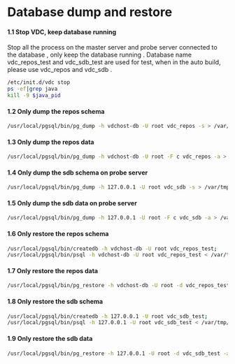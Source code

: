 # Database dump and restore 

#### 1.1 Stop VDC, keep database running
Stop all the process on the master server and probe server connected to the database ,
only keep the database running .
Database name vdc_repos_test and vdc_sdb_test are used for test, when in the auto build, please 
use vdc_repos and vdc_sdb .


```sh 
/etc/init.d/vdc stop 
ps -ef|grep java 
kill -9 $java_pid 
```

#### 1.2 Only dump the repos schema 

```sh 
/usr/local/pgsql/bin/pg_dump -h vdchost-db -U root vdc_repos -s > /var/tmp/repos_schema.sql
```

#### 1.3 Only dump the repos data

```sh 
/usr/local/pgsql/bin/pg_dump -h vdchost-db -U root -F c vdc_repos -a > /var/tmp/repos_data.sql

```

#### 1.4 Only dump the sdb schema on probe server 

```sh 
/usr/local/pgsql/bin/pg_dump -h 127.0.0.1 -U root vdc_sdb -s > /var/tmp/sdb_schema.sql
```

#### 1.5 Only dump the sdb data on probe server 

```sh 
/usr/local/pgsql/bin/pg_dump -h 127.0.0.1 -U root -F c vdc_sdb -a > /var/tmp/sdb_data.sql
```


#### 1.6 Only restore the repos schema 

```sh 
/usr/local/pgsql/bin/createdb -h vdchost-db -U root vdc_repos_test;
/usr/local/pgsql/bin/psql -h vdchost-db -U root vdc_repos_test < /var/tmp/repos_schema.sql
```

#### 1.7 Only restore the repos data

```sh 
/usr/local/pgsql/bin/pg_restore -h vdchost-db -U root -d vdc_repos_test -a --disable-triggers < /var/tmp/repos_data.sql

```

#### 1.8 Only restore the sdb schema 

```sh 
/usr/local/pgsql/bin/createdb -h 127.0.0.1 -U root vdc_sdb_test;
/usr/local/pgsql/bin/psql -h 127.0.0.1 -U root vdc_sdb_test < /var/tmp/sdb_schema.sql
```

#### 1.9 Only  restore the sdb data

```sh 
/usr/local/pgsql/bin/pg_restore -h 127.0.0.1 -U root -d vdc_sdb_test -a --disable-triggers < /var/tmp/sdb_data.sql

```

